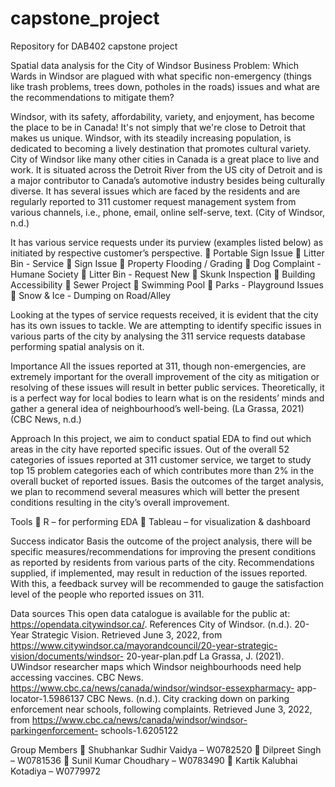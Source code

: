 # capstone_project
Repository for DAB402 capstone project

Spatial data analysis for the City of Windsor
Business Problem: Which Wards in Windsor are plagued with what specific non-emergency
(things like trash problems, trees down, potholes in the roads) issues and what are the
recommendations to mitigate them?

Windsor, with its safety, affordability, variety, and enjoyment, has become the place to be in
Canada! It's not simply that we're close to Detroit that makes us unique. Windsor, with its
steadily increasing population, is dedicated to becoming a lively destination that promotes
cultural variety. City of Windsor like many other cities in Canada is a great place to live and work.
It is situated across the Detroit River from the US city of Detroit and is a major contributor to
Canada’s automotive industry besides being culturally diverse. It has several issues which are
faced by the residents and are regularly reported to 311 customer request management system
from various channels, i.e., phone, email, online self-serve, text.
(City of Windsor, n.d.)

It has various service requests under its purview (examples listed below) as initiated by
respective customer’s perspective.
 Portable Sign Issue
 Litter Bin - Service
 Sign Issue
 Property Flooding / Grading
 Dog Complaint - Humane Society
 Litter Bin - Request New
 Skunk Inspection
 Building Accessibility
 Sewer Project
 Swimming Pool
 Parks - Playground Issues
 Snow & Ice - Dumping on Road/Alley

Looking at the types of service requests received, it is evident that the city has its own issues to
tackle. We are attempting to identify specific issues in various parts of the city by analysing the
311 service requests database performing spatial analysis on it.

Importance
All the issues reported at 311, though non-emergencies, are extremely important for the overall
improvement of the city as mitigation or resolving of these issues will result in better public
services. Theoretically, it is a perfect way for local bodies to learn what is on the residents’ minds
and gather a general idea of neighbourhood’s well-being.
(La Grassa, 2021)
(CBC News, n.d.)

Approach
In this project, we aim to conduct spatial EDA to find out which areas in the city have reported
specific issues. Out of the overall 52 categories of issues reported at 311 customer service, we
target to study top 15 problem categories each of which contributes more than 2% in the overall
bucket of reported issues.
Basis the outcomes of the target analysis, we plan to recommend several measures which will
better the present conditions resulting in the city’s overall improvement.

Tools
 R – for performing EDA
 Tableau – for visualization & dashboard

Success indicator
Basis the outcome of the project analysis, there will be specific measures/recommendations for
improving the present conditions as reported by residents from various parts of the city.
Recommendations supplied, if implemented, may result in reduction of the issues reported.
With this, a feedback survey will be recommended to gauge the satisfaction level of the people
who reported issues on 311.

Data sources
This open data catalogue is available for the public at: https://opendata.citywindsor.ca/.
References
City of Windsor. (n.d.). 20-Year Strategic Vision. Retrieved June 3, 2022, from
https://www.citywindsor.ca/mayorandcouncil/20-year-strategic-vision/documents/windsor-
20-year-plan.pdf
La Grassa, J. (2021). UWindsor researcher maps which Windsor neighbourhoods need help
accessing vaccines. CBC News. https://www.cbc.ca/news/canada/windsor/windsor-essexpharmacy-
app-locator-1.5986137
CBC News. (n.d.). City cracking down on parking enforcement near schools, following complaints.
Retrieved June 3, 2022, from https://www.cbc.ca/news/canada/windsor/windsor-parkingenforcement-
schools-1.6205122

Group Members
 Shubhankar Sudhir Vaidya – W0782520
 Dilpreet Singh – W0781536
 Sunil Kumar Choudhary – W0783490
 Kartik Kalubhai Kotadiya – W0779972
